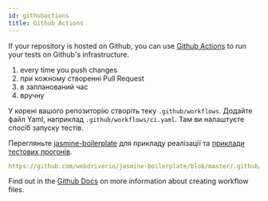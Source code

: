 ```yaml
---
id: githubactions
title: Github Actions
---
```


If your repository is hosted on Github, you can use [Github Actions](https://docs.github.com/en/actions) to run your tests on Github's infrastructure.

1. every time you push changes
2. при кожному створенні Pull Request
3. в запланований час
4. вручну

У корені вашого репозиторію створіть теку `.github/workflows`. Додайте файл Yaml, наприклад `.github/workflows/ci.yaml`. Там ви налаштуєте спосіб запуску тестів.

Перегляньте [jasmine-boilerplate](https://github.com/webdriverio/jasmine-boilerplate/blob/master/.github/workflows/ci.yaml) для прикладу реалізації та [приклади тестових прогонів](https://github.com/webdriverio/jasmine-boilerplate/actions?query=workflow%3ACI).

```yaml reference
https://github.com/webdriverio/jasmine-boilerplate/blob/master/.github/workflows/ci.yaml
```

Find out in the [Github Docs](https://docs.github.com/en/actions/managing-workflow-runs-and-deployments/managing-workflow-runs/manually-running-a-workflow?tool=cli) on more information about creating workflow files.
